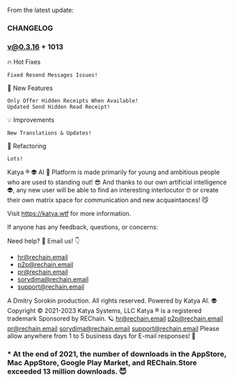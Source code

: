 From the latest update:

### CHANGELOG ###

### v@0.3.16 + 1013

🔥 Hot Fixes

    Fixed Resend Messages Issues!

🔮 New Features

    Only Offer Hidden Receipts When Available!
    Updated Send Hidden Read Receipt!

💡 Improvements

    New Translations & Updates!

📐 Refactoring

    Lots!

Katya ® 👽 AI 🧠 Platform is made primarily for young and ambitious people who are used to standing out! 😎 And thanks to our own artificial intelligence 👽, any new user will be able to find an interesting interlocutor 🤓 or create their own matrix space for communication and new acquaintances! 😼

Visit https://katya.wtf for more information.

If anyone has any feedback, questions, or concerns:

Need help? 🤔
Email us! 👇

* hr@rechain.email
* p2p@rechain.email
* pr@rechain.email
* sorydima@rechain.email
* support@rechain.email

A Dmitry Sorokin production. All rights reserved.
Powered by Katya AI. 👽
Copyright © 2021-2023 Katya Systems, LLC
Katya ® is a registered trademark
Sponsored by REChain. 🪐
hr@rechain.email
p2p@rechain.email
pr@rechain.email
sorydima@rechain.email
support@rechain.email
Please allow anywhere from 1 to 5 business days for E-mail responses! 💌

### * At the end of 2021, the number of downloads in the AppStore, Mac AppStore, Google Play Market, and REChain.Store exceeded 13 million downloads. 😈